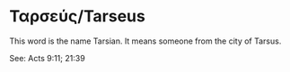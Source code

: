 # Ταρσεύς/Tarseus
This word is the name Tarsian. It means someone from the city of Tarsus.

See: Acts 9:11; 21:39
